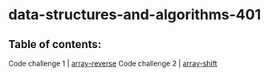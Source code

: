 # data-structures-and-algorithms-401

## Table of contents:

Code challenge 1 | [array-reverse](https://github.com/marah-401-advanced-javascript/data-structures-and-algorithms-401/pull/1)
Code challenge 2 | [array-shift](https://github.com/marah-401-advanced-javascript/data-structures-and-algorithms-401/pull/2)
